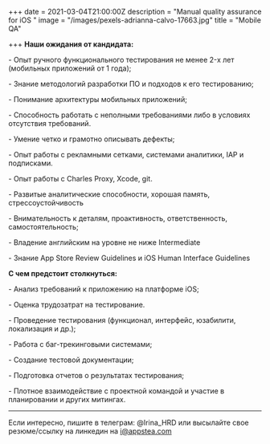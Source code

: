 +++
date = 2021-03-04T21:00:00Z
description = "Manual quality assurance for iOS "
image = "/images/pexels-adrianna-calvo-17663.jpg"
title = "Mobile QA"

+++
**Наши ожидания от кандидата:**

\- Опыт ручного функционального тестирования не менее 2-x лет (мобильных приложений от 1 года);

\- Знание методологий разработки ПО и подходов к его тестированию;

\- Понимание архитектуры мобильных приложений;

\- Способность работать с неполными требованиями либо в условиях отсутствия требований.

\- Умение четко и грамотно описывать дефекты;

\- Опыт работы с рекламными сетками, системами аналитики, IAP и подписками.

\- Опыт работы с Charles Proxy, Xcode, git.

\- Развитые аналитические способности, хорошая память, стрессоустойчивость

\- Внимательность к деталям, проактивность, ответственность, самостоятельность;

\- Владение английским на уровне не ниже Intermediate

\- Знание App Store Review Guidelines и iOS Human Interface Guidelines

**C чем предстоит столкнуться:**

\- Анализ требований к приложению на платформе iOS;

\- Оценка трудозатрат на тестирование.

\- Проведение тестирования (функционал, интерфейс, юзабилити, локализация и др.);

\- Работа с баг-трекинговыми системами;

\- Cоздание тестовой документации;

\- Подготовка отчетов о результатах тестирования;

\- Плотное взаимодействие с проектной командой и участие в планировании и других митингах.

***

Если интересно, пишите в телеграм: @Irina_HRD или высылайте свое резюме/ссылку на линкедин на i@appstea.com